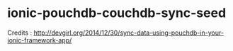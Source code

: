 # ionic-pouchdb-couchdb-sync-seed

Credits : http://devgirl.org/2014/12/30/sync-data-using-pouchdb-in-your-ionic-framework-app/